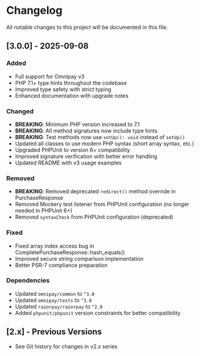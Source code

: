 # Changelog

All notable changes to this project will be documented in this file.

## [3.0.0] - 2025-09-08

### Added
- Full support for Omnipay v3
- PHP 7.1+ type hints throughout the codebase
- Improved type safety with strict typing
- Enhanced documentation with upgrade notes

### Changed
- **BREAKING**: Minimum PHP version increased to 7.1
- **BREAKING**: All method signatures now include type hints
- **BREAKING**: Test methods now use `setUp(): void` instead of `setUp()`
- Updated all classes to use modern PHP syntax (short array syntax, etc.)
- Upgraded PHPUnit to version 6+ compatibility
- Improved signature verification with better error handling
- Updated README with v3 usage examples

### Removed
- **BREAKING**: Removed deprecated `redirect()` method override in PurchaseResponse
- Removed Mockery test listener from PHPUnit configuration (no longer needed in PHPUnit 6+)
- Removed `syntaxCheck` from PHPUnit configuration (deprecated)

### Fixed
- Fixed array index access bug in CompletePurchaseResponse::hash_equals()
- Improved secure string comparison implementation
- Better PSR-7 compliance preparation

### Dependencies
- Updated `omnipay/common` to `^3.0`
- Updated `omnipay/tests` to `^3.0`
- Updated `razorpay/razorpay` to `^2.0`
- Added `phpunit/phpunit` version constraints for better compatibility

## [2.x] - Previous Versions
- See Git history for changes in v2.x series
